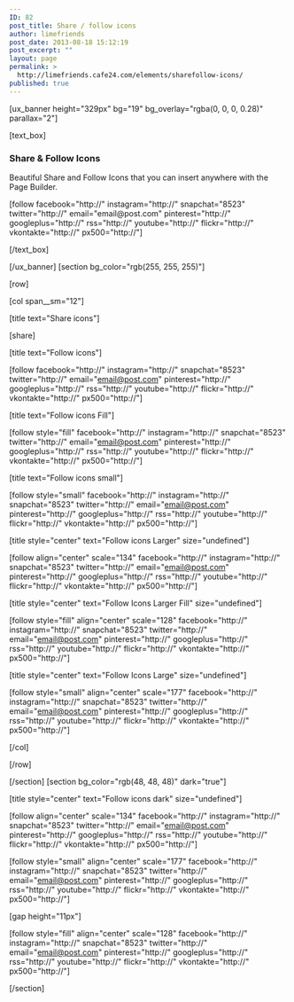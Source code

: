 ```yaml
---
ID: 82
post_title: Share / follow icons
author: limefriends
post_date: 2013-08-18 15:12:19
post_excerpt: ""
layout: page
permalink: >
  http://limefriends.cafe24.com/elements/sharefollow-icons/
published: true
---
```

[ux_banner height="329px" bg="19" bg_overlay="rgba(0, 0, 0, 0.28)" parallax="2"]

[text_box]

<h3 class="uppercase"><strong>Share & Follow Icons</strong></h3>
<p>Beautiful Share and Follow Icons that you can insert anywhere with the Page Builder.</p>
[follow facebook="http://" instagram="http://" snapchat="8523" twitter="http://" email="email@post.com" pinterest="http://" googleplus="http://" rss="http://" youtube="http://" flickr="http://" vkontakte="http://" px500="http://"]


[/text_box]

[/ux_banner]
[section bg_color="rgb(255, 255, 255)"]

[row]

[col span__sm="12"]

[title text="Share icons"]

[share]

[title text="Follow icons"]

[follow facebook="http://" instagram="http://" snapchat="8523" twitter="http://" email="email@post.com" pinterest="http://" googleplus="http://" rss="http://" youtube="http://" flickr="http://" vkontakte="http://" px500="http://"]

[title text="Follow icons Fill"]

[follow style="fill" facebook="http://" instagram="http://" snapchat="8523" twitter="http://" email="email@post.com" pinterest="http://" googleplus="http://" rss="http://" youtube="http://" flickr="http://" vkontakte="http://" px500="http://"]

[title text="Follow icons small"]

[follow style="small" facebook="http://" instagram="http://" snapchat="8523" twitter="http://" email="email@post.com" pinterest="http://" googleplus="http://" rss="http://" youtube="http://" flickr="http://" vkontakte="http://" px500="http://"]

[title style="center" text="Follow icons Larger" size="undefined"]

[follow align="center" scale="134" facebook="http://" instagram="http://" snapchat="8523" twitter="http://" email="email@post.com" pinterest="http://" googleplus="http://" rss="http://" youtube="http://" flickr="http://" vkontakte="http://" px500="http://"]

[title style="center" text="Follow Icons Larger Fill" size="undefined"]

[follow style="fill" align="center" scale="128" facebook="http://" instagram="http://" snapchat="8523" twitter="http://" email="email@post.com" pinterest="http://" googleplus="http://" rss="http://" youtube="http://" flickr="http://" vkontakte="http://" px500="http://"]

[title style="center" text="Follow Icons Large" size="undefined"]

[follow style="small" align="center" scale="177" facebook="http://" instagram="http://" snapchat="8523" twitter="http://" email="email@post.com" pinterest="http://" googleplus="http://" rss="http://" youtube="http://" flickr="http://" vkontakte="http://" px500="http://"]


[/col]

[/row]

[/section]
[section bg_color="rgb(48, 48, 48)" dark="true"]

[title style="center" text="Follow icons dark" size="undefined"]

[follow align="center" scale="134" facebook="http://" instagram="http://" snapchat="8523" twitter="http://" email="email@post.com" pinterest="http://" googleplus="http://" rss="http://" youtube="http://" flickr="http://" vkontakte="http://" px500="http://"]

[follow style="small" align="center" scale="177" facebook="http://" instagram="http://" snapchat="8523" twitter="http://" email="email@post.com" pinterest="http://" googleplus="http://" rss="http://" youtube="http://" flickr="http://" vkontakte="http://" px500="http://"]

[gap height="11px"]

[follow style="fill" align="center" scale="128" facebook="http://" instagram="http://" snapchat="8523" twitter="http://" email="email@post.com" pinterest="http://" googleplus="http://" rss="http://" youtube="http://" flickr="http://" vkontakte="http://" px500="http://"]


[/section]